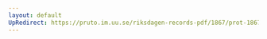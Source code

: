 ```yaml
---
layout: default
UpRedirect: https://pruto.im.uu.se/riksdagen-records-pdf/1867/prot-1867--fk--410/prot-1867--fk--410_022.pdf
---
```

